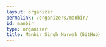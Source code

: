 ```yaml
---
layout: organizer
permalink: /organizers/manbir/
id: manbir
type: organizer
title: Manbir Singh Marwah（GitHub）
---
```

